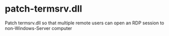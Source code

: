 # patch-termsrv.dll
Patch termsrv.dll so that multiple remote users can open an RDP session to non-Windows-Server computer
